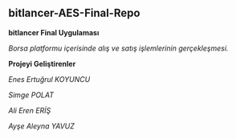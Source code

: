 ## bitlancer-AES-Final-Repo

**bitlancer Final Uygulaması**

*Borsa platformu içerisinde alış ve satış işlemlerinin gerçekleşmesi.*

**Projeyi Geliştirenler**

*Enes Ertuğrul KOYUNCU*

*Simge POLAT*

*Ali Eren ERİŞ*

*Ayşe Aleyna YAVUZ*
